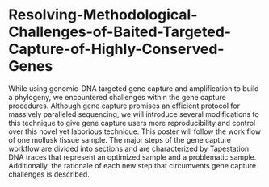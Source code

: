 # Resolving-Methodological-Challenges-of-Baited-Targeted-Capture-of-Highly-Conserved-Genes

While using genomic-DNA targeted gene capture and amplification to build a phylogeny, we encountered challenges within the gene capture procedures. Although gene capture promises an efficient protocol for massively paralleled sequencing, we will introduce several modifications to this technique to give gene capture users more reproducibility and control over this novel yet laborious technique. This poster will follow the work flow of one mollusk tissue sample. The major steps of the gene capture workflow are divided into sections and are characterized by Tapestation DNA traces that represent an optimized sample and a problematic sample. Additionally, the rationale of each new step that circumvents gene capture challenges is described.

